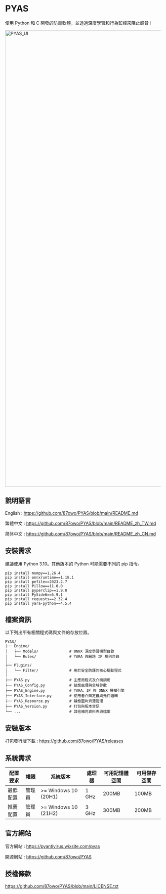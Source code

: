 # PYAS

使用 Python 和 C 開發的防毒軟體，並透過深度學習和行為監控來阻止威脅！

<img width="2245" height="1477" alt="PYAS_UI" src="https://github.com/user-attachments/assets/87d40261-7655-49ad-a19c-1ffcca60584f" />

## 說明語言

English : https://github.com/87owo/PYAS/blob/main/README.md

繁體中文 : https://github.com/87owo/PYAS/blob/main/README_zh_TW.md

简体中文 : https://github.com/87owo/PYAS/blob/main/README_zh_CN.md

## 安裝需求

建議使用 Python 3.10。其他版本的 Python 可能需要不同的 pip 指令。

```
pip install numpy==1.26.4
pip install onnxruntime==1.18.1
pip install pefile==2023.2.7
pip install Pillow==11.0.0
pip install pyperclip==1.9.0
pip install PySide6==6.9.1
pip install requests==2.32.4
pip install yara-python==4.5.4
```

## 檔案資訊

以下列出所有相關程式碼與文件的存放位置。

```
PYAS/
├── Engine/
│   ├── Models/              # ONNX 深度學習模型目錄
│   └── Rules/               # YARA 與網路 IP 規則目錄
│
├── Plugins/
│   └── Filter/              # 用於安全防護的核心驅動程式
│
├── PYAS.py                  # 主應用程式及介面調用
├── PYAS_Config.py           # 組態處理與全域參數
├── PYAS_Engine.py           # YARA、IP 與 ONNX 掃描引擎
├── PYAS_Interface.py        # 使用者介面定義與元件邏輯
├── PYAS_Resource.py         # 靜態圖片資源管理
├── PYAS_Version.py          # 打包與版本資訊
└── ...                      # 其他補充資料夾與檔案
```

## 安裝版本

打包發行版下載 : https://github.com/87owo/PYAS/releases

## 系統需求

| 配置要求 | 權限 | 系統版本 | 處理器 | 可用記憶體空間 | 可用儲存空間 |
| ------- | ---- | ------- | ------ | ------------ | ----------- |
| 最低配置 | 管理員 | >= Windows 10 (20H1) | 1 GHz | 200MB | 100MB |
| 推薦配置 | 管理員 | >= Windows 10 (21H2) | 3 GHz | 300MB | 200MB |

## 官方網站

官方網站 : https://pyantivirus.wixsite.com/pyas

開源網站 : https://github.com/87owo/PYAS

## 授權條款

https://github.com/87owo/PYAS/blob/main/LICENSE.txt
